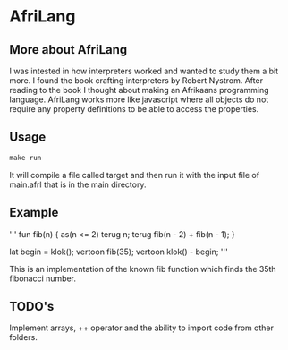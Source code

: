 # AfriLang

## More about AfriLang
  I was intested in how interpreters worked and wanted to study them a bit more. I found the book crafting interpreters by Robert Nystrom. After reading to the book I thought about making an Afrikaans programming language. AfriLang works more like javascript where all objects do not require any property definitions to be able to access the properties. 

## Usage
```cmd
make run
```

It will compile a file called target and then run it with the input file of main.afrl that is in the main directory.

## Example
'''
fun fib(n)
{
  as(n <= 2) terug n;
  terug fib(n - 2) + fib(n - 1);
}

lat begin = klok();
vertoon fib(35);
vertoon klok() - begin;
'''

This is an implementation of the known fib function which finds the 35th fibonacci number.

## TODO's
Implement arrays, ++ operator and the ability to import code from other folders.
